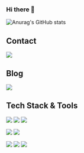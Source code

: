 ### Hi there 👋

![Anurag's GitHub stats](https://github-readme-stats.vercel.app/api?username=sangjin6439&show_icons=true&theme=radical)

## Contact 
<div style="display:flex; flex-direction:row;">
    <a href="mailto:insangjin6439@gmail.com">
        <img src="https://img.shields.io/badge/Gmail-EA4335?style=for-the-badge&logo=Gmail&logoColor=white"> 
    </a>
</div>

## Blog 
<a href="https://peppered-crib-94e.notion.site/dd4f424315d14f969927b8a58b8b3a41">
  <img src="https://img.shields.io/badge/Notion-black?style=for-the-badge&logo=Notion&logoColor=white" />
</a>

## Tech Stack & Tools 
<img src="https://img.shields.io/badge/java-007396?style=for-the-badge&logo=OpenJDK&logoColor=white">  <img src="https://img.shields.io/badge/springboot-6DB33F?style=for-the-badge&logo=springboot&logoColor=white">  <img src="https://img.shields.io/badge/Spring Security-6DB33F?style=for-the-badge&logo=Spring Security&logoColor=white">

<img src="https://img.shields.io/badge/MySQL-4479A1?style=for-the-badge&logo=MySQL&logoColor=white">  <img src="https://img.shields.io/badge/Redis-DC382D?style=for-the-badge&logo=Redis&logoColor=white"> 

<img src="https://img.shields.io/badge/docker-%230db7ed.svg?style=for-the-badge&logo=docker&logoColor=white"> <img src="https://img.shields.io/badge/GitHub Actions-2088FF?style=for-the-badge&logo=GitHub Actions&logoColor=white"> <img src="https://img.shields.io/badge/Amazon%20EC2-FF9900?style=for-the-badge&logo=Amazon%20EC2&logoColor=white">
